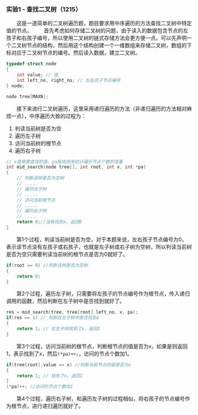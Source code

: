### 实验1 - 查找二叉树（1215）
&emsp;&emsp;这是一道简单的二叉树遍历题，题目要求用中序遍历的方法查找二叉树中特定值的节点。
&emsp;&emsp;首先考虑如何存储二叉树的问题，由于读入的数据包含节点的左孩子和右孩子编号，所以使用二叉树的链式存储方法会更方便一点。可以先声明一个二叉树节点的结构，然后用这个结构创建一个一维数组来存储二叉树，数组的下标对应于二叉树节点的编号。然后读入数据，建立二叉树。
```cpp
typedef struct node
{
	int value; // 值
	int left_no, right_no; // 左右孩子节点编号
} node;

node tree[MAXN];
```
&emsp;&emsp;接下来进行二叉树遍历，这里采用递归遍历的方法（非递归遍历的方法相对麻烦一点），中序遍历大致的过程为：
1. 判读当前树是否为空
2. 遍历左子树
3. 访问当前树的根节点
4. 遍历右子树

```cpp
// x是需要查找的值，pa指向用来统计遍历节点个数的变量
int mid_search(node tree[], int root, int x, int *pa)
{
	// 判断该树是否为空树
	// .....
	// 遍历左子树
	// .....
	// 访问当前根节点
	// .....
	// 遍历右子树
	// .....
	return 0;//没有找到x，返回0
}
```
&emsp;&emsp;第1个过程，判读当前树是否为空，对于本题来说，左右孩子节点编号为0，表示该节点没有左孩子或右孩子，也就是左子树或右子树为空树，所以判读当前树是否为空只需要判读当前树的根节点是否为0就好了。
```cpp
if(root == 0) //判断该树是否为空树
{
	return 0;
}
```
&emsp;&emsp;第2个过程，遍历左子树，只需要将左孩子的节点编号作为根节点，传入递归调用的函数，然后判断在左子树中是否找到就好了。
```cpp
res = mid_search(tree, tree[root].left_no, x, pa);
if(res == 1) // 判断在左子树中是否找到x
{
	return 1; // 在左子树找到了x，返回1
}
```
&emsp;&emsp;第3个过程，访问当前树的根节点，判断根节点的值是否为x，如果是则返回1，表示找到了x，然后`(*pa)++;`，访问的节点个数加1。
```cpp
if(tree[root].value == x) //判断当前节点的值是否为x
{
	return 1; // 找到了x，返回1
}
(*pa)++; //访问的节点个数加1
```
&emsp;&emsp;第4个过程，遍历右子树，和遍历左子树的过程相似，将右孩子的节点编号作为根节点，进行递归遍历就好了。
